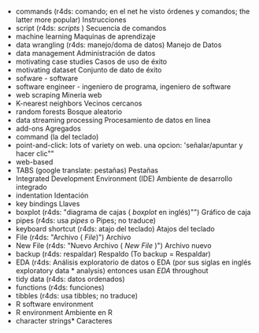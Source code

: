 * commands (r4ds: comando; en el net he visto órdenes y comandos; the latter more popular) Instrucciones
* script (r4ds: _scripts_ ) Secuencia de comandos
* machine learning Maquinas de aprendizaje
* data wrangling (r4ds: manejo/doma de datos) Manejo de Datos
* data management Administración de datos
* motivating case studies Casos de uso de éxito
* motivating dataset Conjunto de dato de éxito
* sofware - software
* software engineer - ingeniero de programa, ingeniero de software
* web scraping Mineria web
* K-nearest neighbors Vecinos cercanos
* random forests Bosque aleatorio
* data streaming processing Procesamiento de datos en linea
* add-ons Agregados
* command (la del teclado) 
* point-and-click: lots of variety on web. una opcion: 'señalar/apuntar y hacer clic""
* web-based
* TABS (google translate: pestañas) Pestañas
* Integrated Development Environment (IDE) Ambiente de desarrollo integrado
* indentation Identación
* key bindings Llaves
* boxplot (r4ds: "diagrama de cajas ( _boxplot_ en inglés)"") Gráfico de caja
* pipes (r4ds: usa _pipes_ o Pipes; no traduce) 
* keyboard shortcut (r4ds: atajo del teclado) Atajos del teclado
* File (r4ds: "Archivo ( _File_)") Archivo
* New File (r4ds: "Nuevo Archivo ( _New File_ )") Archivo nuevo
* backup (r4ds: respaldar) Respaldo (To backup = Respaldar)
* EDA (r4ds: Análisis exploratorio de datos o EDA (por sus siglas en inglés exploratory data * analysis) entonces usan _EDA_ throughout
* tidy data (r4ds: datos ordenados)
* functions (r4ds: funciones)
* tibbles (r4ds: usa tibbles; no traduce)
* R software environment 
* R environment Ambiente en R
* character strings* Caracteres
